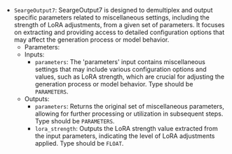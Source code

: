 - `SeargeOutput7`: SeargeOutput7 is designed to demultiplex and output specific parameters related to miscellaneous settings, including the strength of LoRA adjustments, from a given set of parameters. It focuses on extracting and providing access to detailed configuration options that may affect the generation process or model behavior.
    - Parameters:
    - Inputs:
        - `parameters`: The 'parameters' input contains miscellaneous settings that may include various configuration options and values, such as LoRA strength, which are crucial for adjusting the generation process or model behavior. Type should be `PARAMETERS`.
    - Outputs:
        - `parameters`: Returns the original set of miscellaneous parameters, allowing for further processing or utilization in subsequent steps. Type should be `PARAMETERS`.
        - `lora_strength`: Outputs the LoRA strength value extracted from the input parameters, indicating the level of LoRA adjustments applied. Type should be `FLOAT`.
